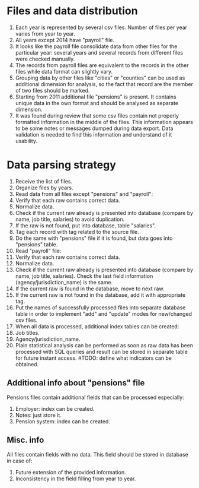 # Files and data distribution
1. Each year is represented by several csv files. Number of files per year varies from year to year.
2. All years except 2014 have "payroll" file.
3. It looks like the payroll file consolidate data from other files for the particular year: several years and several records from different files were checked manually.
4. The records from payroll files are equivalent to the records in the other files while data format can slightly vary.
5. Grouping data by other files like "cities" or "counties" can be used as additional dimension for analysis, so the fact that record are the member of two files should be marked.
6. Starting from 2011 additional file "pensions" is present. It contains unique data in the own format and should be analysed as separate dimension.
7. It was found during review that some csv files contain not properly formatted information in the middle of the files. This information appears to be some notes or messages dumped during data export. Data validation is needed to find this information and understand of it usability.

# Data parsing strategy
1. Receive the list of files.
2. Organize files by years.
3. Read data from all files except "pensions" and "payroll":
  1. Verify that each raw contains correct data.
  2. Normalize data.
  3. Check if the current raw already is presented into database (compare by name, job title, salaries) to avoid duplication.
  4. If the raw is not found, put into database, table "salaries".
  5. Tag each record with tag related to the source file.
4. Do the same with "pensions" file if it is found, but data goes into "pensions" table.
5. Read "payroll" file:
  1. Verify that each raw contains correct data.
  2. Normalize data.
  3. Check if the current raw already is presented into database (compare by name, job title, salaries). Check  the last field information (agency/jurisdiction_name) is the same.
  4. If the current raw is found in the database, move to next raw.
  5. If the current raw is not found in the database, add it with appropriate tag.
6. Put the names of successfully processed files into separate database table in order to implement "add" and "update" modes for new/changed csv files.
7. When all data is processed, additional index tables can be created:
  1. Job titles.
  2. Agency/jurisdiction_name.
8. Plain statistical analysis can be performed as soon as raw data has been processed with SQL queries and result can be stored in separate table for future instant access. #TODO: define what indicators can be obtained.

## Additional info about "pensions" file
Pensions files contain additional fields that can be processed especially:
1. Employer: index can be created.
2. Notes: just store it.
3. Pension system: index can be created.

## Misc. info
All files contain fields with no data. This field should be stored in database in case of: 
  1. Future extension of the provided information.
  2. Inconsistency in the field filling from year to year.
